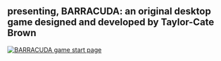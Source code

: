## presenting, BARRACUDA: an original desktop game designed and developed by Taylor-Cate Brown 

[![BARRACUDA game start page](https://raw.githubusercontent.com/publishing-bitbytebit/MUDDLE/master/Sandbox/rock_MOM/BARRACUDA_startPage.png)](https://youtu.be/FY3AWrzpA14)
